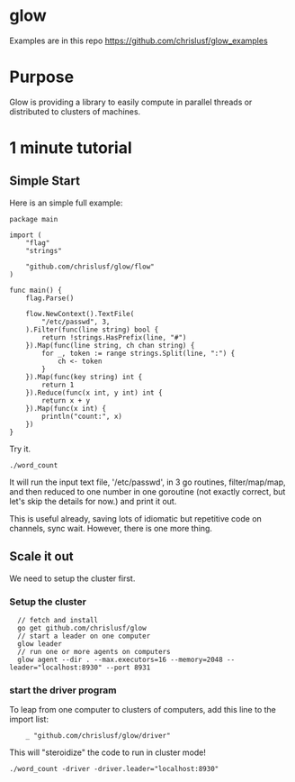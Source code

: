 # glow

Examples are in this repo https://github.com/chrislusf/glow_examples

# Purpose

Glow is providing a library to easily compute in parallel threads or distributed to clusters of machines.

# 1 minute tutorial

## Simple Start

Here is an simple full example:

```
package main

import (
	"flag"
	"strings"

	"github.com/chrislusf/glow/flow"
)

func main() {
	flag.Parse()

	flow.NewContext().TextFile(
		"/etc/passwd", 3,
	).Filter(func(line string) bool {
		return !strings.HasPrefix(line, "#")
	}).Map(func(line string, ch chan string) {
		for _, token := range strings.Split(line, ":") {
			ch <- token
		}
	}).Map(func(key string) int {
		return 1
	}).Reduce(func(x int, y int) int {
		return x + y
	}).Map(func(x int) {
		println("count:", x)
	})
}

```

Try it. 
```
./word_count
```

It will run the input text file, '/etc/passwd', in 3 go routines, filter/map/map, and then reduced to one number in one goroutine (not exactly correct, but let's skip the details for now.) and print it out. 

This is useful already, saving lots of idiomatic but repetitive code on channels, sync wait. However, there is one more thing.

## Scale it out
We need to setup the cluster first.

### Setup the cluster
```
  // fetch and install
  go get github.com/chrislusf/glow
  // start a leader on one computer
  glow leader
  // run one or more agents on computers
  glow agent --dir . --max.executors=16 --memory=2048 --leader="localhost:8930" --port 8931
```
### start the driver program
To leap from one computer to clusters of computers, add this line to the import list:

```
	_ "github.com/chrislusf/glow/driver"
```
This will "steroidize" the code to run in cluster mode! 

```
./word_count -driver -driver.leader="localhost:8930"
```
